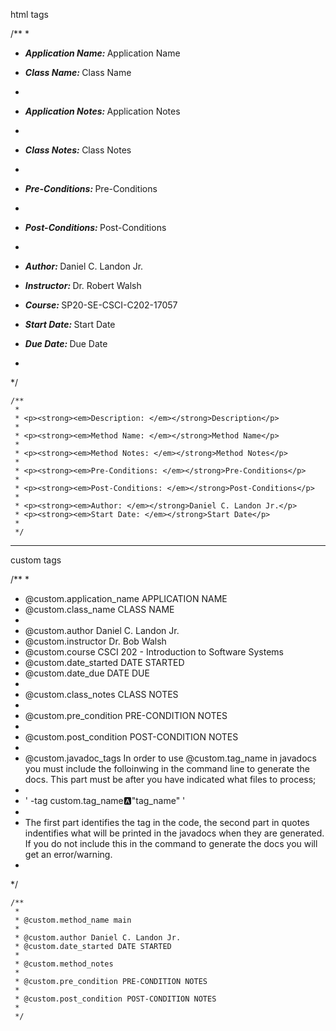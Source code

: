 html tags

/**
 *  
 * <p><strong><em>Application Name: </em></strong>Application Name</p>
 * <p><strong><em>Class Name: </em></strong>Class Name</p>
 * 
 * <p><strong><em>Application Notes: </em></strong>Application Notes</p>
 *  
 * <p><strong><em>Class Notes: </em></strong>Class Notes</p>
 * 
 * <p><strong><em>Pre-Conditions: </em></strong>Pre-Conditions</p>
 * 
 * <p><strong><em>Post-Conditions: </em></strong>Post-Conditions</p>
 * 
 * <p><strong><em>Author: </em></strong>Daniel C. Landon Jr.</p>
 * <p><strong><em>Instructor: </em></strong>Dr. Robert Walsh</p>
 * <p><strong><em>Course: </em></strong>SP20-SE-CSCI-C202-17057</p>
 * <p><strong><em>Start Date: </em></strong>Start Date</p>
 * <p><strong><em>Due Date: </em></strong>Due Date</p>
 * 
 */

 
    /**
     * 
     * <p><strong><em>Description: </em></strong>Description</p>
     * 
     * <p><strong><em>Method Name: </em></strong>Method Name</p>
     *  
     * <p><strong><em>Method Notes: </em></strong>Method Notes</p>
     * 
     * <p><strong><em>Pre-Conditions: </em></strong>Pre-Conditions</p>
     * 
     * <p><strong><em>Post-Conditions: </em></strong>Post-Conditions</p>
     * 
     * <p><strong><em>Author: </em></strong>Daniel C. Landon Jr.</p>
     * <p><strong><em>Start Date: </em></strong>Start Date</p>
     *
     */



---

custom tags

/**
 * 
 * @custom.application_name APPLICATION NAME
 * @custom.class_name CLASS NAME
 *  
 * @custom.author Daniel C. Landon Jr.
 * @custom.instructor Dr. Bob Walsh
 * @custom.course CSCI 202 - Introduction to Software Systems
 * @custom.date_started DATE STARTED
 * @custom.date_due DATE DUE
 * 
 * @custom.class_notes CLASS NOTES
 * 
 * @custom.pre_condition PRE-CONDITION NOTES
 * 
 * @custom.post_condition POST-CONDITION NOTES
 * 
 * @custom.javadoc_tags In order to use @custom.tag_name in javadocs you must include the folloinwing in the command line to generate the docs. This part must be after you have indicated what files to process;
 * 
 *  ' -tag custom.tag_name:a:"tag_name" '
 * 
 * The first part identifies the tag in the code, the second part in quotes indentifies what will be printed in the javadocs when they are generated. If you do not include this in the command to generate the docs you will get an error/warning.
 * 
 */


 
    /**
     * 
     * @custom.method_name main
     * 
     * @custom.author Daniel C. Landon Jr.
     * @custom.date_started DATE STARTED
     * 
     * @custom.method_notes
     * 
     * @custom.pre_condition PRE-CONDITION NOTES
     * 
     * @custom.post_condition POST-CONDITION NOTES
     * 
     */